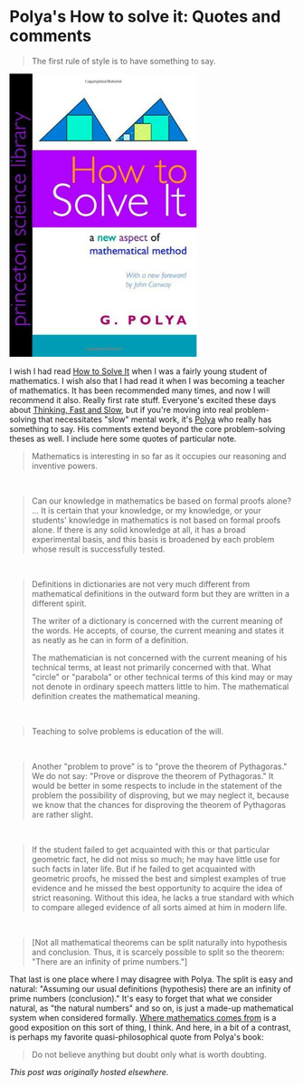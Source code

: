 # Polya's How to solve it: Quotes and comments



<blockquote>The first rule of style is to have something to say.</blockquote>
<a href="solveit.jpg"><img class="aligncenter size-medium wp-image-325" alt="solveit" src="solveit.jpg"></a>

I wish I had read <a href="http://www.amazon.com/How-Solve-It-Mathematical-Princeton/dp/069111966X">How to Solve It</a>&#160;when I was a fairly young student of mathematics. I wish also that I had read it when I was becoming a teacher of mathematics. It has been recommended many times, and now I will recommend it also. Really first rate stuff. Everyone's excited these days about <a href="http://www.amazon.com/Thinking-Fast-Slow-Daniel-Kahneman/dp/0374533555/">Thinking, Fast and Slow</a>, but if you're moving into real problem-solving that necessitates "slow" mental work, it's <a href="http://en.wikipedia.org/wiki/George_P%C3%B3lya">Polya</a> who really has something to say. His comments extend beyond the core problem-solving theses as well. I include here some quotes of particular note.
<blockquote>Mathematics is interesting in so far as it occupies our reasoning and inventive powers.</blockquote>
&#160;
<blockquote>Can our knowledge in mathematics be based on formal proofs alone? ...&#160;<span>It is certain that your knowledge, or my knowledge, or your students' knowledge in mathematics is not based on formal proofs alone. If there is any solid knowledge at all, it has a broad experimental basis, and this basis is broadened by each problem whose result is successfully tested.</span>
</blockquote>
&#160;
<blockquote>Definitions in dictionaries are not very much different from mathematical definitions in the outward form but they are written in a different spirit.

The writer of a dictionary is concerned with the current meaning of the words. He accepts, of course, the current meaning and states it as neatly as he can in form of a definition.

The mathematician is not concerned with the current meaning of his technical terms, at least not primarily concerned with that. What "circle" or "parabola" or other technical terms of this kind may or may not denote in ordinary speech matters little to him. The mathematical definition creates the mathematical meaning.</blockquote>
&#160;
<blockquote>Teaching to solve problems is education of the will.</blockquote>
&#160;
<blockquote>Another "problem to prove" is to "prove the theorem of Pythagoras." We do not say: "Prove or disprove the theorem of Pythagoras." It would be better in some respects to include in the statement of the problem the possibility of disproving, but we may neglect it, because we know that the chances for disproving the theorem of Pythagoras are rather slight.</blockquote>
&#160;
<blockquote>If the student failed to get acquainted with this or that particular geometric fact, he did not miss so much; he may have little use for such facts in later life. But if he failed to get acquainted with geometric proofs, he missed the best and simplest examples of true evidence and he missed the best opportunity to acquire the idea of strict reasoning. Without this idea, he lacks a true standard with which to compare alleged evidence of all sorts aimed at him in modern life.</blockquote>
&#160;
<blockquote>[Not all mathematical theorems can be split naturally into hypothesis and conclusion. Thus, it is scarcely possible to split so the theorem: "There are an infinity of prime numbers."]</blockquote>
That last is one place where I may disagree with Polya. The split is easy and natural: "Assuming our usual definitions (hypothesis) there are an infinity of prime numbers (conclusion)." It's easy to forget that what we consider natural, as "the natural numbers" and so on, is just a made-up mathematical system when considered formally. <a href="http://www.amazon.com/Where-Mathematics-Come-From-Embodied/dp/0465037712">Where mathematics comes from</a> is a good exposition on this sort of thing, I think. And here, in a bit of a contrast, is perhaps my favorite quasi-philosophical quote from Polya's book:
<blockquote>Do not believe anything but doubt only what is worth doubting.</blockquote>



*This post was originally hosted elsewhere.*
